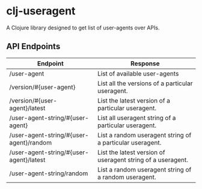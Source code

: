 # clj-useragent

A Clojure library designed to get list of user-agents over APIs.

## API Endpoints

| Endpoint                                 | Response                                                    |
| -----------------------------------------|-------------------------------------------------------------|
| /user-agent                              | List of available user-agents                               |
| /version/#{user-agent}                   | List all the versions of a particular useragent.            |
| /version/#{user-agent}/latest            | List the latest version of a particular useragent.          |
| /user-agent-string/#{user-agent}         | List all useragent string of a particular useragent.        |
| /user-agent-string/#{user-agent}/random  | List a random useragent string of a particular useragent.   |
| /user-agent-string/#{user-agent}/latest  | List the latest version of useragent string of a useragent. |
| /user-agent-string/random                | List a random useragent string of a random useragent.       |
